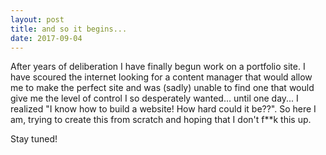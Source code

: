 ```yaml
---
layout: post
title: and so it begins...
date: 2017-09-04
---
```


After years of deliberation I have finally begun work on a portfolio site. I have scoured the internet looking for a content manager
that would allow me to make the perfect site and was (sadly) unable to find one that would give me the level of control I so desperately
wanted... until one day... I realized "I know how to build a website! How hard could it be??". So here I am, trying to create this from scratch
and hoping that I don't f**k this up.

Stay tuned!
